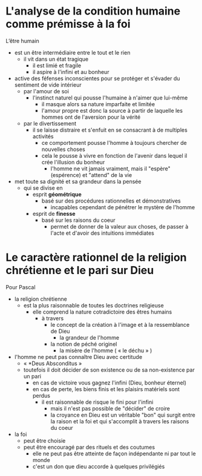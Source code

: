 # L'analyse de la condition humaine comme prémisse à la foi

L’être humain
- est un être intermédiaire entre le tout et le rien
  - il vit dans un état tragique
    - il est limié et fragile
    - il aspire à l'infini et au bonheur
- active des féfenses inconscientes pour se protéger et s'évader du sentiment de vide intérieur
  - par l'amour de soi
    - l'instinct naturel qui pousse l'humaine à n'aimer que lui-même
      - il masque alors sa nature imparfaite et limitée
      - l'amour propre est donc la source à partir de laquelle les hommes ont de l'aversion pour la vérité
  - par le divertissement
    - il se laisse distraire et s'enfuit en se consacrant à de multiples activités
      - ce comportement pousse l'homme à toujours chercher de nouvelles choses
      - cela le pousse à vivre en fonction de l'avenir dans lequel il crée l'illusion du bonheur
        - l'homme ne vit jamais vraiment, mais il "espère" (espérence) et "attend" de la vie
- met toute sa dignité et sa grandeur dans la pensée
  - qui se divise en
    - esprit **géométrique**
      - basé sur des procédures rationnelles et démonstratives
        - incapables cependant de pénétrer le mystère de l'homme
    - esprit de **finesse**
      - basé sur les raisons du coeur
        - permet de donner de la valeur aux choses, de passer à l'acte et d'avoir des intuitions immédiates     
 
 
 
# Le caractère rationnel de la religion chrétienne et le pari sur Dieu

Pour Pascal
- la religion chrétienne
  - est la plus raisonnable de toutes les doctrines religieuse
    - elle comprend la nature cotradictoire des êtres humains
      - à travers
        - le concept de la création à l'image et à la ressemblance de Dieu
          - la grandeur de l'homme
        - la notion de péché originel
          - la misère de l'homme ( « le déchu » )
- l'homme ne peut pas connaître Dieu avec certitude
  - « *Deus Absconditus »
  - toutefois il doit décider de son existence ou de sa non-existence par un pari
    - en cas de victoire vous gagnez l'infini (Dieu, bonheur éternel)
    - en cas de perte, les biens finis et les plaisirs matériels sont perdus
      - il est raisonnable de risque le fini pour l'infini
        - mais il n'est pas possible de "décider" de croire
        - la croyance en Dieu est un véritable "bon" qui surgit entre la raison et la foi et qui s'accomplit à travers les raisons du coeur        
- la foi
  - peut être choisie
  - peut être encouragé par des rituels et des coutumes
    - elle ne peut pas être atteinte de façon indépendante ni par tout le monde
    - c'est un don que dieu accorde à quelques privilégiés        
